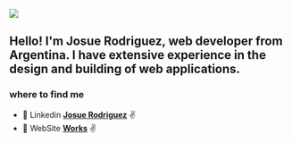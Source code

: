 ![](https://github.com/hebertdev1/hebertdev1/blob/master/javascript.gif)

## Hello! I'm Josue Rodriguez, web developer from Argentina. I have extensive experience in the design and building of web applications.

### where to find me


* :page_with_curl: Linkedin **[Josue Rodriguez](https://www.linkedin.com/in/josue-rodriguez-752138191/)** :v:
* :page_with_curl: WebSite **[Works](https://josuerodriguezresume.netlify.app)** :v:



